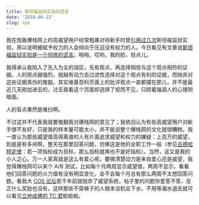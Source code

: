 ```yaml
---
title: 斯坦福监狱实验的谎言
date: '2018-06-22'
slug: spe
---
```


我在炮轰爆栈网上的高威望用户经常粗暴对待新手时曾[引用过几次](/cn/2017/05/little-mind/)斯坦福监狱实验，用以说明被赋予权力的人会倾向于压迫没有权力的人。今日看见有文章说[斯坦福监狱实验是一个彻底的谎言](https://medium.com/s/trustissues/the-lifespan-of-a-lie-d869212b1f62)。啪啪，哎哟，我的脸，轻点儿。

我得承认我陷入了先入为主的误区，先有观点、再选择相信与这个观点相符的证据。人的观点越强烈，就越有动力去过滤性选择对这个观点有利的证据，而抛弃对这些证据真伪的推敲。其实维基百科页面上的批评观点一直都摆在那儿，并不是最近几天刚加进去的，过去我看这个页面却选择了视而不见，只顾着强调人的心理阴暗面。

人的盲点果然是难扫啊。

不过这并不代表我就要推翻我对爆栈网的意见了；我依旧认为有些高威望用户对新手很不友好，只是我的样本量可能太小，并不能说整个爆栈网的文化就很糟糕。我一直认为那些威望值高得离谱的人有片面追求威望和权力的嫌疑：上百万的威望，到底是有多闲啊，整天在那里回答问题，仿佛这是他的全职工作一般（参见[古德哈特定律](https://en.wikipedia.org/wiki/Goodhart%27s_law)：若一项指标成为目标，那么指标就再也不是好指标）。当然，这又是我的小人之心。万一人家真就是这么有爱心呢。要搞清楚动力是来自爱心还是威望，我觉得爆栈网可以来个 A/B 测试，比如每个月两周显示威望值，两周不显示，看看他们回答问题的火力值有没有明显变化，会不会每个月总有那么两周不太想回答问题。看我大 [COS 论坛](https://d.cosx.org)若干年前就抛弃了威望系统，帖子里的问题你爱答不答，反正什么奖励也没有。这样那些不穿裤子的人根本没机会下水，不用等潮水退去就可以看见[立地成佛的 TC 君](/cn/2018/05/tidy-eval/)蛤蛤蛤。

